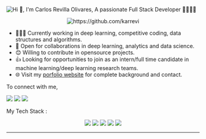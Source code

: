 ![Hi 👋, I'm Carlos Revilla Olivares, A passionate Full Stack Developer 👨‍💻🇪🇸](https://user-images.githubusercontent.com/51401631/88722420-8136bf80-d127-11ea-8604-79728f4a2e9e.png)

<p align = "center">
<img src="https://komarev.com/ghpvc/?username=karrevi" alt="https://github.com/karrevi" />
</p>

- 👨🏽‍💻 Currently working in deep learning, competitive coding, data structures and algorithms.
- 🤝 Open for collaborations in deep learning, analytics and data science.
- 😊 Willing to contribute in opensource projects.
- 👍 Looking for opportunities to join as an intern/full time candidate in machine learning/deep learning research teams.
- 🌐 Visit my [porfolio website](https://lnkd.in/dqgd6nv) for complete background and contact.

To connect with me,

<p align = "center">

[<img src="https://img.shields.io/badge/twitter-%231DA1F2.svg?&style=for-the-badge&logo=twitter&logoColor=white" />](https://twitter.com/carlosweb_90)
[<img src ="https://img.shields.io/badge/portfolio-web-%23.svg?&style=for-the-badge&logo=&logoColor=white%22">](https://lnkd.in/dqgd6nv)
[<img src="https://img.shields.io/badge/linkedin-%230077B5.svg?&style=for-the-badge&logo=linkedin&logoColor=white" />](https://linkedin.com/in/clrevilla/) 

</p>

My Tech Stack :
<p align = "center">
  <img src="https://img.shields.io/badge/node.js%20-%2343853D.svg?&style=for-the-badge&logo=node.js&logoColor=white" />
  <img src="https://img.shields.io/badge/react%20-%2300D9FF.svg?&style=for-the-badge&logo=react&logoColor=white" />
  <img src="https://img.shields.io/badge/git%20-%23F05033.svg?&style=for-the-badge&logo=git&logoColor=white"/> 
  <img src="https://img.shields.io/badge/AWS%20-%23FF9900.svg?&style=for-the-badge&logo=amazon-aws&logoColor=white"/> 
  <img src="https://img.shields.io/badge/heroku%20-%23430098.svg?&style=for-the-badge&logo=heroku&logoColor=white"/> 
</p>

---
